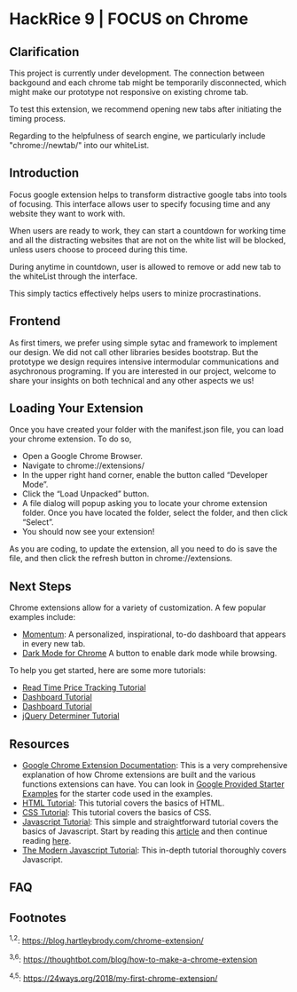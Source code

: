 # HackRice 9 | FOCUS on Chrome

## Clarification
This project is currently under development. The connection between backgound and each chrome tab might be temporarily disconnected, which might make our prototype not responsive on existing chrome tab. 

To test this extension, we recommend opening new tabs after initiating the timing process. 

Regarding to the helpfulness of search engine, we particularly include "chrome://newtab/" into our whiteList. 


## Introduction

Focus google extension helps to transform distractive google tabs into tools of focusing. This interface allows user to specify focusing time and any website they want to work with. 

When users are ready to work, they can start a countdown for working time and all the distracting websites that are not on the white list will be blocked, unless users choose to proceed during this time. 

During anytime in countdown, user is allowed to remove or add new tab to the whiteList through the interface. 

This simply tactics effectively helps users to minize procrastinations. 


## Frontend 

As first timers, we prefer using simple sytac and framework to implement our design.
We did not call other libraries besides bootstrap. But the prototype we design requires intensive intermodular communications and asychronous programing. If you are interested in our project, welcome to share your insights on both technical and any other aspects we us! 




## Loading Your Extension 
Once you have created your folder with the manifest.json file, you can load your chrome extension. To do so,
* Open a Google Chrome Browser.
* Navigate to chrome://extensions/
* In the upper right hand corner, enable the button called “Developer Mode”.
* Click the “Load Unpacked” button.
* A file dialog will popup asking you to locate your chrome extension folder. Once you have located the folder, select the folder, and then click “Select”.
* You should now see your extension!

As you are coding, to update the extension, all you need to do is save the file, and then click the refresh button in chrome://extensions. 

## Next Steps

Chrome extensions allow for a variety of customization. A few popular examples include: 
* [Momentum](https://chrome.google.com/webstore/detail/momentum/laookkfknpbbblfpciffpaejjkokdgca?hl=en): A personalized, inspirational, to-do dashboard that appears in every new tab. 
* [Dark Mode for Chrome](https://chrome.google.com/webstore/detail/dark-mode-for-chrome/geooakdjiamlhpechokegobmhdmlgidk?hl=en) 
A button to enable dark mode while browsing.

To help you get started, here are some more tutorials:
* [Read Time Price Tracking Tutorial](https://scotch.io/tutorials/build-a-chrome-extension-for-real-time-price-tracking-with-appbase)
* [Dashboard Tutorial](https://medium.com/javascript-in-plain-english/https-medium-com-javascript-in-plain-english-how-to-build-a-simple-chrome-extension-in-vanilla-javascript-e52b2994aeeb) 
* [Dashboard Tutorial](https://medium.com/javascript-in-plain-english/https-medium-com-javascript-in-plain-english-how-to-build-a-simple-chrome-extension-in-vanilla-javascript-e52b2994aeeb) 
* [jQuery Determiner Tutorial](https://www.thepolyglotdeveloper.com/2018/09/creating-basic-chrome-extension/)


## Resources 
* [Google Chrome Extension Documentation](https://developer.chrome.com/extensions/overview): This is a very comprehensive explanation of how Chrome extensions are built and the various functions extensions can have. You can look in [Google Provided Starter Examples](https://chromium.googlesource.com/chromium/src/+/master/chrome/common/extensions/docs/examples/tutorials/) for the starter code used in the examples. 
* [HTML Tutorial](https://html.com/): This tutorial covers the basics of HTML. 
* [CSS Tutorial](https://html.com/css/): This tutorial covers the basics of CSS.
* [Javascript Tutorial](https://www.htmldog.com/guides/javascript/): This simple and straightforward tutorial covers the basics of Javascript. Start by reading this [article](https://www.htmldog.com/guides/javascript/beginner/makingstuffhappen/) and then continue reading [here](https://www.htmldog.com/guides/javascript/intermediate/thedom/).
* [The Modern Javascript Tutorial](https://javascript.info/): This in-depth tutorial thoroughly covers Javascript.

## FAQ

## Footnotes

<sup>1,2</sup>: https://blog.hartleybrody.com/chrome-extension/

<sup>3,6</sup>: https://thoughtbot.com/blog/how-to-make-a-chrome-extension

<sup>4,5</sup>: https://24ways.org/2018/my-first-chrome-extension/ 
